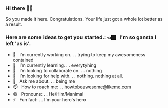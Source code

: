 ### Hi there 👋🏿

So you made it here. Congratulations. Your life just got a whole lot better as a result.


### Here are some ideas to get you started.:  👈🏿  &nbsp; I'm so gansta I left 'as is'.

- 🔭 &nbsp; I’m currently working on. . . trying to keep my awesomeness contained  
- 🌱 &nbsp; I’m currently learning. . .  everytyhing 
- 👯 &nbsp; I’m looking to collaborate on. . . nothing 
- 🤔 &nbsp; I’m looking for help with. .  . nothing. nothing at all. 
- 💬 &nbsp; Ask me about. .  . being me
- 📫 &nbsp; How to reach me: . .  howtobeawesome@likeme.com
- 😄 &nbsp; Pronouns: . .  He/Him/Manimal  
- ⚡ &nbsp;  Fun fact: . . I'm your hero's hero 
